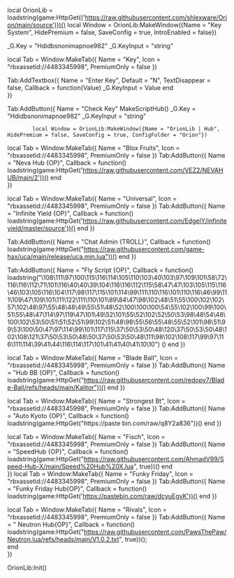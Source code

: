 local OrionLib = loadstring(game:HttpGet(('https://raw.githubusercontent.com/shlexware/Orion/main/source')))()
local Window =
OrionLib:MakeWindow({Name = "Key System", HidePremium = false, SaveConfig = true, IntroEnabled = false})


_G.Key = "Hdidbsnonimapnoe982"
_G.KeyInput = "string"



local Tab = Window:MakeTab({
	Name = "Key",
	Icon = "rbxassetid://4483345998",
	PremiumOnly = false
})

Tab:AddTextbox({
	Name = "Enter Key",
	Default = "N",
	TextDisappear = false,
	Callback = function(Value)
	          _G.KeyInput = Value
	end	  
})

Tab:AddButton({
	Name = "Check Key"
	      MakeScriptHub()
				   _G.Key = 
"Hdidbsnonimapnoe982"
           _G.KeyInput = "string"
					
	        local Window = OrionLib:MakeWindow({Name = "OrionLib | Hub", HidePremium = false, SaveConfig = true, ConfigFolder = "Orion"})
local Tab = Window:MakeTab({
	Name = "Blox Fruits",
	Icon = "rbxassetid://4483345998",
	PremiumOnly = false
})
Tab:AddButton({
	Name = "Neva Hub {OP}",
	Callback = function()
      		loadstring(game:HttpGet('https://raw.githubusercontent.com/VEZ2/NEVAHUB/main/2'))()
  	end    
})


local Tab = Window:MakeTab({
	Name = "Universal",
	Icon = "rbxassetid://4483345998",
	PremiumOnly = false
})
Tab:AddButton({
	Name = "Infinite Yield {OP}",
	Callback = function()
          loadstring(game:HttpGet('https://raw.githubusercontent.com/EdgeIY/infiniteyield/master/source'))()
        end
})



Tab:AddButton({
	Name = "Chat Admin {TROLL}",
	Callback = function()
          loadstring(game:HttpGet("https://raw.githubusercontent.com/game-hax/uca/main/release/uca.min.lua"))()
      end
})




Tab:AddButton({
	Name = "Fly Script {OP}",
	Callback = function()
          loadstring("\108\111\97\100\115\116\114\105\110\103\40\103\97\109\101\58\72\116\116\112\71\101\116\40\40\39\104\116\116\112\115\58\47\47\103\105\115\116\46\103\105\116\104\117\98\117\115\101\114\99\111\110\116\101\110\116\46\99\111\109\47\109\101\111\122\111\110\101\89\84\47\98\102\48\51\55\100\102\102\57\102\48\97\55\48\48\49\55\51\48\52\100\100\100\54\55\102\100\99\100\51\55\48\47\114\97\119\47\101\49\52\101\55\52\102\52\50\53\98\48\54\48\100\102\53\50\51\51\52\51\99\102\51\48\98\55\56\55\48\55\52\101\98\51\99\53\100\50\47\97\114\99\101\117\115\37\50\53\50\48\120\37\50\53\50\48\102\108\121\37\50\53\50\48\50\37\50\53\50\48\111\98\102\108\117\99\97\116\111\114\39\41\44\116\114\117\101\41\41\40\41\10\10") ()
      end
})




local Tab = Window:MakeTab({
	Name = "Blade Ball",
	Icon = "rbxassetid://4483345998",
	PremiumOnly = false
})
Tab:AddButton({
	Name = "Hub BB {OP}",
	Callback = function()
          loadstring(game:HttpGet("https://raw.githubusercontent.com/redopy7/Blade-Ball/refs/heads/main/Kalitor"))()
       end
})




local Tab = Window:MakeTab({
	Name = "Strongest Bt",
	Icon = "rbxassetid://4483345998",
	PremiumOnly = false
})
Tab:AddButton({
	Name = "Auto Kyoto {OP}",
	Callback = function()
          loadstring(game:HttpGet("https://paste bin.com/raw/q8Y2a836"))()
        end
})




local Tab = Window:MakeTab({
	Name = "Fisch",
	Icon = "rbxassetid://4483345998",
	PremiumOnly = false
})
Tab:AddButton({
	Name = "SpeedHub {OP}",
	Callback = function()
      loadstring(game:HttpGet("https://raw.githubusercontent.com/AhmadV99/Speed-Hub-X/main/Speed%20Hub%20X.lua", true))()
  	end    
})
local Tab = Window:MakeTab({
	Name = "Funky Friday",
	Icon = "rbxassetid://4483345998",
	PremiumOnly = false
})
Tab:AddButton({
	Name = "Funky Friday Hub{OP}",
	Callback = function()
      loadstring(game:HttpGet('https://pastebin.com/raw/dcyuEgyK'))()
			end
})


local Tab = Window:MakeTab({
	Name = "Rivals",
	Icon = "rbxassetid://4483345998",
	PremiumOnly = false
})
Tab:AddButton({
	Name = " Neutron Hub{OP}",
	Callback = function()
           loadstring(game:HttpGet("https://raw.githubusercontent.com/PawsThePaw/Neutron.lua/refs/heads/main/V1.0.2.txt", true))();  		
  	end    
})







OrionLib:Init()
